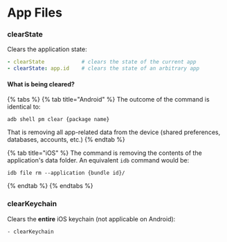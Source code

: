 # App Files

### clearState

Clears the application state:

```yaml
- clearState            # clears the state of the current app
- clearState: app.id    # clears the state of an arbitrary app
```

#### What is being cleared?

{% tabs %}
{% tab title="Android" %}
The outcome of the command is identical to:

```
adb shell pm clear {package name}
```

That is removing all app-related data from the device (shared preferences, databases, accounts, etc.)
{% endtab %}

{% tab title="iOS" %}
The command is removing the contents of the application's data folder. An equivalent `idb` command would be:

```
idb file rm --application {bundle id}/
```
{% endtab %}
{% endtabs %}

### clearKeychain

Clears the **entire** iOS keychain (not applicable on Android):

```
- clearKeychain
```
